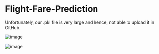 # Flight-Fare-Prediction

Unfortunately, our .pkl file is very large and hence, not able to upload it in GitHub. 

![image](https://user-images.githubusercontent.com/61315449/153718857-8362275d-6cbf-47c6-9d21-9cec94e0e116.png)

![image](https://user-images.githubusercontent.com/61315449/153718807-4d6d5c3a-7ae8-4a1d-84d5-f626fceea35c.png)

